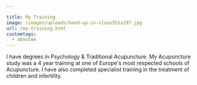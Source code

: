 ```yaml
---

title: My Training
image: /images/uploads/hand-up-in-class551x297.jpg
url: /my-training.html
customtags:
  - aboutme
---
```

I have degrees in Psychology & Traditional Acupuncture. My Acupuncture study was a 4 year training at one of Europe's most respected schools of Acupuncture. 
I have also completed specialist training in the treatment of children and infertility.
